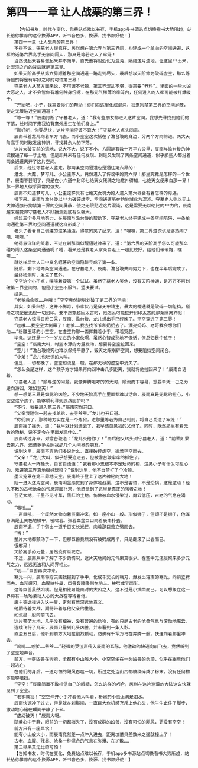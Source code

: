 # 第四一一章 让人战栗的第三界！
        【告知书友，时代在变化，免费站点难以长存，手机app多书源站点切换看书大势所趋，站长给你推荐的这个换源APP，听书音色多、换源、找书都好使！】
       第四一一章 让人战栗的第三界！
       不得不说，守墓老人很疯狂，居然想在第六界与第三界间，构建成一个单向的空间通道，这样的话第六界高手无意间闯入，那真是等若进入了牢笼！
       当然说起来容易做起来并不简单，首先要将附近化为混沌，隔绝这片遗地，让这里**出来，让混沌之门的背后就是第三界。
       如果天阶高手从第六界顺着那空间通道一路走到尽头，最后想以天阶修为破碎虚空，那么等待他的将是有牢狱之称的可怕第三界！
       守墓老人从某方面来说，不可谓不老辣，第三界混乱不堪，很需要“养料”。里面的一些大凶大恶之人，才不会管你有着何种身份呢，在那元气稀薄的牢笼内，任何进入的人都可能被打爆吸干。
       “开始吧，小子，我需要你们的帮助！你们将这里化成混沌，我来拘禁第三界的空间屏蔽，使之无限贴近空间通道！”
       “等一等！”辰南打断了守墓老人，道：“我有些朋友都进入这片空间，我想先寻找到他们的下落，长时间下来我怕有意外发生在他们身上。”
       “那好吧，你要尽快，这片空间应该不算大！”守墓老人点头同意。
       辰南带着龙儿向着东方飞去，而小空空这次腻在了澹台璇的身边，分两个方向前进。两大天阶高手同时散发出神识，寻找其余人的下落。
       这片大破灭前的遗地，说大不大，说下不小，方圆能有数十万平方公里，辰南与澹台璇的神识搜遍了每一寸土地，但是却并未有任何发现。到是又发现了两条空间通道，似乎那些人都沿着两条通道离开了这片空间。
       后来，经过守墓老人鉴定，那两条空间通道也是通往第六界的！
       潜龙、大魔、梦可儿、小公主等人，竟然进入了传说中的第六界！那里究竟是怎样的一个世界，辰南不甚明了，只是在小六道中封印七绝天女残魂之地意外得知，七绝天女便来自那一界！那一界地人似乎异常的强大。
       辰南不知道梦可儿、小公主这样具有七绝天女魂力的人进入第六界会有着怎样的际遇。
       接下来。辰南与澹台璇以**力破碎虚空，空间通道所在的地域化为混沌。守墓老人则以无上大神通强行拘禁第三界的空间屏蔽，使之无限贴近这片混沌，这是需要无以伦比的**力的，辰南越来越觉得守墓老人不好揣测到底有么强大。
       经过三个多月地努力，在辰南与澹台璇的帮助下，守墓老人终于建成一条空间陷阱，一条单向通往第三界的空间通道就这样形成了！
       老头子看着自己创建的这条通道。得意的笑了起来，道：“嘿嘿，第三界这次该足够热闹了吧，嘿嘿。”
       他得意洋洋的笑着，不过在刹那间似醒悟过神来了。道：“第六界的天阶高手怎么可能那么碰巧闯入这条空间通道呢？唔，看来还是我老人家亲自走上一趟比较好，给他们带带路，嘿嘿……”
       就这样后世人口中臭名昭著的空间陷阱完成了第一条。
       随后。剩下地两条空间通道，在守墓老人、辰南、澹台璇共同努力下，也在半年后完成了。
       最终检测时，发生了意外。
       空空这个小不点，嚷嚷着要第一个试试。虽然守墓老人笑他，没有天阶神通，是万万不可划破第三界空间的，但是小空空不服气。坚决要试。
       结果……
       “老爹救命呀……哇哦！”空空竟然能够划破了第三界的空间！
       其实，如果细想，这并不稀奇，小家伙乃是穿天甲转生，最大的神通就是破碎一切阻挡，巅峰之境便是无视一切封印。要不然穿越回太古时，他怎么可能挖开封印太古的那条隔离界呢！
       守墓老人惊得目瞪口呆，辰南、澹台璇、龙儿想出手已经晚了。空空穿进了第三界！
       “哇哦……我空空太倒霉了！老爹……我去找爷爷和奶奶去了。漂亮妈妈、老哥我会想你们地……”粉雕玉琢的小空空。在虚空的那一面挥舞着小手，带着哭腔。
       毕竟。这还是一个一岁左右的小家伙啊，虽然心智成熟地不像话，但总归是个孩子！
       “空空！”辰南大叫，时空本源的力量发动，想要将空空拉回来。
       “空儿！”澹台璇终究也难以保持平静了，毁灭之眼崩碎空间，想要阻挡空间闭合。
       “小弟！”龙儿也吃惊的大叫。
       但是，一切都晚了，空空如流星一般，在那无尽的虚空中消失了。
       “怎么会是这样，这个孩子方才如果再向回冲击几步距离，我就将他拉回来了！”辰南自语着。
       守墓老人道：“顺与逆的问题，就像奔腾咆哮的的大河，顺流而下容易，想要单凭一己之力逆向游回，难如登天！”
       想一想第三界是如此的凶险，不少地天阶高手在里面都难以活命，辰南真是无比的担心，小空空这个孩子，能够顺利寻到辰战庇护吗？
       “不行，我要进入第三界。”辰南突然开口。
       “父亲我陪你一起去找弟弟，去寻爷爷。”龙儿也开口道。
       “你们疯了，那种地方实在是一个炼狱，进那里等若为自己判刑，将自己关进了牢笼！”
       辰南摇了摇头，道：“我早就计划进去了，我早该见见我的父母了。同时，既然那里有着无数的隐秘，说不定会在里面发现什么。”
       辰南转过身来，对澹台璇道：“龙儿交给你了！”而后他又转头对守墓老人，道：“前辈如果去第六界，还请多多关照我那几个人间界的朋友。”
       说到这里，辰南不容他们多说什么。直接破碎虚空，追着空空而去。
       “父亲！”龙儿大叫，似乎想要追进去，但被澹台璇牢牢的抓住了。
       守墓老人一阵搔头，自言自语道：“我看那小鬼根本不是短命的相，这臭小子有什么可担心的，难道第三界真地很好玩吗？”说到这里，他不自禁打了个冷颤。
       墨云笼罩在第三界地天空。辰南终于登上了这片神秘的大地！
       始一进入这片空间，辰南明显感觉到了身体地战栗，这不是害怕，不是恐惧，这是激动！经久不散的古老沧桑的气息迎面扑来，他感觉到了这里是真正的强者之地！
       苍茫大地，千里不见寸草，黑红的土地。仿佛被血水侵染过，魔云低压，古老的气息在涌动。
       “嗷吼……”
       一声巨吼，一个庞然大物向着辰南冲来，如一座小山一般。形似狮子，但却不是狮子，他浑身满是土黄色地鳞甲，吼啸着。张着血盆巨口向着辰南扑去。
       辰南不退，手中劈出一道千百丈长光芒，向着那巨兽立劈而去。
       “当！”
       整片大地都颤动了一下，但那巨兽竟然没有被劈成两半，只是翻滚了出去而已。
       很邪异！
       天阶高手的力量，居然没有杀死它。
       不过，辰南从中了解了不少的情况，这片天地间的元气果真很少。在空中无法凝聚来多少元气之力，远远无法和人间界相比。
       “吼……”巨兽再次冲来。
       寒光一闪，辰南将方天画戟握到了手中，化成千丈长的戟刃，爆发出璀璨的寒光，向前立劈而去。血光爆闪，血腥味扑鼻，巨兽轰隆隆倒在地上。被劈成了两半。
       这等巨兽虽然凶横。但是相比可能面对的大凶之人，这不过是小插曲而已。可以想象在这一界将有一场场激动人心的大战在等待着他。
       魔主等选择进入这一界，定然有着深远地意义。
       他期待着大战，期待带着与他父亲的重逢。
       如流星一般向前飞去。
       这片苍茫大地，几乎没有植被，没有普通的动物，有的只是古老的沧桑气息与滚动地魔云。
       连续飞行了几天，辰南只看到几头凶兽，并未看到一条人影。
       直至五日后，他听到前方大地在剧烈颤动，仿佛有千军万马在奔腾一般，快速向着那里冲去。
       “呜呜……老爹……爷爷……”轻微的哭泣声传入辰南的耳际，他激动的快速向前飞去，竟然听到了空空地声音。
       前方，一群凶兽在奔腾，全都有小山般大小，小空空坐在一头凶兽的头顶，似乎在跟着他们一起逃亡。
       在他们的身后，一道可怕的飓风吞噬一切，所过之处连山峦都被绞碎成了粉末，没有任何物体能够阻挡。
       “空空！”辰南简直不敢相信自己的眼睛，怎么这样的巧合，居然在这片浩瀚的大陆这么快就见到了空空。
       “老爹救我！”空空伸开小手冲着他大叫着，粉嫩的小脸上满是泪水。
       辰南快速冲了过去，但是就在刹那间，一直巨大危机感充斥上他心头，他生生止住了脚步，激动地心绪在瞬间平静了下来。
       “虚幻破灭！”辰南大喝。
       随着心中宁静，眼前的一切都消失了，没有成群的凶兽，没有可怕的飓风，更没有空空！
       前方只有一座巨坟！
       能有小山般大小，而辰南竟然差一点冲入进去，距离坟墓只差数米之遥就撞上了！
       古老、血腥、残暴、沧桑一种混合的气息在弥漫、在扩散……
       第三界果真无比的可怕！
       【告知书友，时代在变化，免费站点难以长存，手机app多书源站点切换看书大势所趋，站长给你推荐的这个换源APP，听书音色多、换源、找书都好使！】